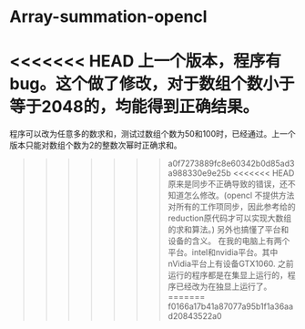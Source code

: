 # Array-summation-opencl
<<<<<<< HEAD
上一个版本，程序有bug。这个做了修改，对于数组个数小于等于2048的，均能得到正确结果。
=======
程序可以改为任意多的数求和，测试过数组个数为50和100时，已经通过。上一个版本只能对数组个数为2的整数次幂时正确求和。
>>>>>>> a0f7273889fc8e60342b0d85ad3a988330e9e25b
<<<<<<< HEAD
原来是同步不正确导致的错误，还不知道怎么修改。(opencl 不提供方法对所有的工作项同步，因此参考给的reduction原代码才可以实现大数组的求和算法。)
另外也搞懂了平台和设备的含义。
在我的电脑上有两个平台。intel和nvidia平台。其中nVidia平台上有设备GTX1060.
之前运行的程序都是在集显上运行的，程序已经改为在独显上运行了。
=======
>>>>>>> f0166a17b41a87077a95b1f1a36aad20843522a0
